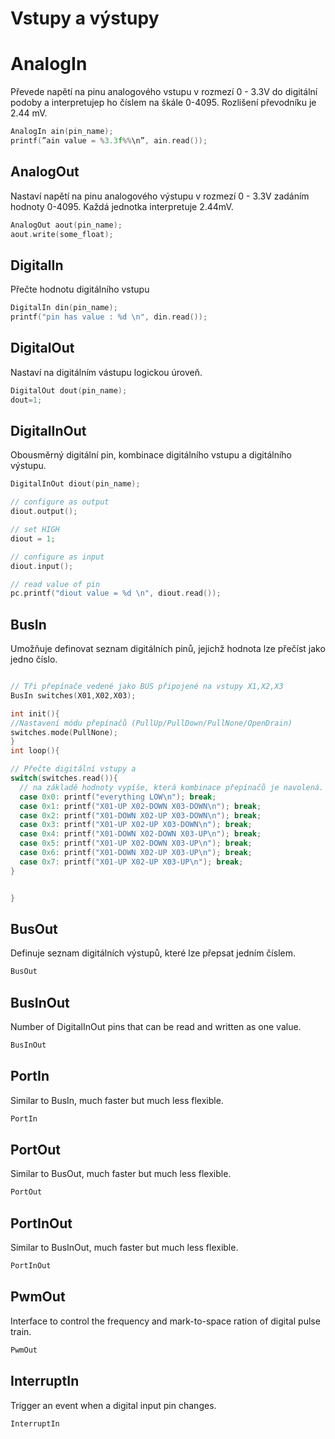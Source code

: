 # Vstupy a výstupy

# AnalogIn

Převede napětí na pinu analogového vstupu v rozmezí 0 - 3.3V do digitální podoby a interpretujep ho číslem na škále 0-4095. Rozlišení převodníku je 2.44 mV. 

```cpp
AnalogIn ain(pin_name);
printf(”ain value = %3.3f%%\n”, ain.read());
```

## AnalogOut

Nastaví napětí na pinu analogového výstupu v rozmezí 0 - 3.3V zadáním hodnoty 0-4095. Každá jednotka interpretuje 2.44mV.

```cpp
AnalogOut aout(pin_name);
aout.write(some_float);
```

## DigitalIn

Přečte hodnotu digitálního vstupu

```cpp
DigitalIn din(pin_name);
printf("pin has value : %d \n", din.read());
```

## DigitalOut

Nastaví na digitálním vástupu logickou úroveň.

```cpp
DigitalOut dout(pin_name);
dout=1;
```

## DigitalInOut

Obousměrný digitální pin, kombinace digitálního vstupu a digitálního výstupu. 

```cpp
DigitalInOut diout(pin_name);

// configure as output
diout.output();

// set HIGH
diout = 1;

// configure as input
diout.input();

// read value of pin
pc.printf("diout value = %d \n", diout.read());
```

## BusIn

Umožňuje definovat seznam digitálních pinů, jejichž hodnota lze přečíst jako jedno číslo. 

 
```cpp

// Tři přepínače vedené jako BUS připojené na vstupy X1,X2,X3
BusIn switches(X01,X02,X03);

int init(){
//Nastavení módu přepínačů (PullUp/PullDown/PullNone/OpenDrain)
switches.mode(PullNone);
}
int loop(){

// Přečte digitální vstupy a    
switch(switches.read()){
  // na základě hodnoty vypíše, která kombinace přepínačů je navolená. 
  case 0x0: printf("everything LOW\n"); break;
  case 0x1: printf("X01-UP X02-DOWN X03-DOWN\n"); break;
  case 0x2: printf("X01-DOWN X02-UP X03-DOWN\n"); break;
  case 0x3: printf("X01-UP X02-UP X03-DOWN\n"); break;
  case 0x4: printf("X01-DOWN X02-DOWN X03-UP\n"); break;
  case 0x5: printf("X01-UP X02-DOWN X03-UP\n"); break;
  case 0x6: printf("X01-DOWN X02-UP X03-UP\n"); break;
  case 0x7: printf("X01-UP X02-UP X03-UP\n"); break;
}


}
```

## BusOut

Definuje seznam digitálních výstupů, které lze přepsat jedním číslem. 

```cpp
BusOut
```

## BusInOut

Number of DigitalInOut pins that can be read and written as one value.

```cpp
BusInOut
```

## PortIn

Similar to BusIn, much faster but much less flexible.

```cpp
PortIn
```

## PortOut

Similar to BusOut, much faster but much less flexible.

```cpp
PortOut
```

## PortInOut

Similar to BusInOut, much faster but much less flexible.

```cpp
PortInOut
```

## PwmOut

Interface to control the frequency and mark-to-space ration of digital pulse train.

```cpp
PwmOut
```

## InterruptIn

Trigger an event when a digital input pin changes.

```cpp
InterruptIn
```



